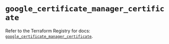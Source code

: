 # `google_certificate_manager_certificate`

Refer to the Terraform Registry for docs: [`google_certificate_manager_certificate`](https://registry.terraform.io/providers/hashicorp/google/6.39.0/docs/resources/certificate_manager_certificate).
